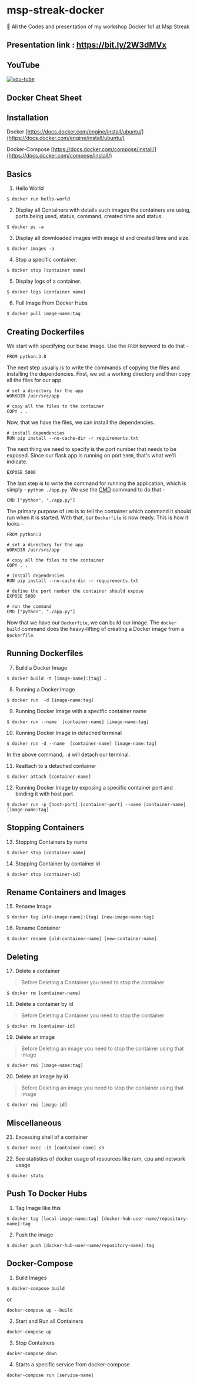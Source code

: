 # msp-streak-docker
🎉 All the Codes and presentation of my workshop Docker 1o1 at Msp Streak

## Presentation link : https://bit.ly/2W3dMVx​

## YouTube

<a  href="https://youtu.be/4Sgz6EECnR8">  <img  alt="you-tube"  src="https://lh3.googleusercontent.com/tLkxs5BPO4FgltlhFZPVXqYChjuE5BQyAdfHLJmhPAkUp2jfhYeV9Jsf7PbA-t-jD0kQg9okycl_iyIjYHHgOqPBlu89uDoydY_FsfsyPpH_omkqB9L6jndDVo7lpnZg3rq3qq5OYJ0=w583-h328-no">  </a>

## Docker Cheat Sheet

## Installation
Docker
[https://docs.docker.com/engine/install/ubuntu/](https://docs.docker.com/engine/install/ubuntu/)

Docker-Compose
[https://docs.docker.com/compose/install/](https://docs.docker.com/compose/install/)
## Basics
1. Hello World
```
$ docker run hello-world
```

2.  Display all Containers with details such images the containers are using, ports being used, status, command, created time and status.
```
$ docker ps -a
```

3.  Display all downloaded images with image id and created time and size.
```
$ docker images -a
```

4.  Stop a specific container.
```
$ docker stop [container name]
```

5. Display logs of a container.
```
$ docker logs [container name]
```

6. Pull Image From Docker Hubs
```
$ docker pull image-name:tag
```

## Creating Dockerfiles
We start with specifying our base image. Use the  `FROM`  keyword to do that -

```
FROM python:3.8
```

The next step usually is to write the commands of copying the files and installing the dependencies. First, we set a working directory and then copy all the files for our app.

```
# set a directory for the app
WORKDIR /usr/src/app

# copy all the files to the container
COPY . .
```

Now, that we have the files, we can install the dependencies.

```
# install dependencies
RUN pip install --no-cache-dir -r requirements.txt
```

The next thing we need to specify is the port number that needs to be exposed. Since our flask app is running on port  `5000`, that's what we'll indicate.

```
EXPOSE 5000
```

The last step is to write the command for running the application, which is simply -  `python ./app.py`. We use the  [CMD](https://docs.docker.com/engine/reference/builder/#cmd)  command to do that -

```
CMD ["python", "./app.py"]
```

The primary purpose of  `CMD`  is to tell the container which command it should run when it is started. With that, our  `Dockerfile`  is now ready. This is how it looks -

```
FROM python:3

# set a directory for the app
WORKDIR /usr/src/app

# copy all the files to the container
COPY . .

# install dependencies
RUN pip install --no-cache-dir -r requirements.txt

# define the port number the container should expose
EXPOSE 5000

# run the command
CMD ["python", "./app.py"]
```

Now that we have our  `Dockerfile`, we can build our image. The  `docker build`  command does the heavy-lifting of creating a Docker image from a  `Dockerfile`.
## Running Dockerfiles
7. Build a Docker Image
```
$ docker build -t [image-name]:[tag] .
```

8. Running a Docker Image
```
$ docker run  -d [image-name:tag]
```

9.  Running Docker Image with a specific container name
```
$ docker run --name  [container-name] [image-name:tag]
```

10. Running Docker Image in detached terminal
```
$ docker run -d --name  [container-name] [image-name:tag] 
```
In the above command, `-d` will detach our terminal.

11. Reattach to a detached container
```
$ docker attach [container-name]
```

12. Running Docker Image by exposing a specific container port and binding it with host port

```
$ docker run -p [host-port]:[container-port] --name [container-name] [image-name:tag] 
```

## Stopping Containers

13. Stopping Containers by name
```
$ docker stop [container-name]
```

14. Stopping Container by container id
```
$ docker stop [container-id]
```

## Rename Containers and Images
15. Rename Image
```
$ docker tag [old-image-name]:[tag] [new-image-name:tag]
```

16. Rename Container
```
$ docker rename [old-container-name] [new-container-name]
```

## Deleting 

17. Delete a container
> Before Deleting a Container you need to stop the container
```
$ docker rm [container-name]
```

18. Delete a container by id
> Before Deleting a Container you need to stop the container
```
$ docker rm [container-id]
```
19. Delete an image
> Before Deleting an image you need to stop the container using that image
```
$ docker rmi [image-name:tag]
```
20. Delete an image by id
> Before Deleting an image you need to stop the container using that image
```
$ docker rmi [image-id]
```
## Miscellaneous

21. Excessing shell of a container
```
$ docker exec -it [container-name] sh
```
22. See statistics of docker usage of resources like ram, cpu and network usage
```
$ docker stats
```
## Push To Docker Hubs
1. Tag Image like this
```
$ docker tag [local-image-name:tag] [docker-hub-user-name/repository-name]:tag
```

2. Push the image
```
$ docker push [docker-hub-user-name/repository-name]:tag
```

## Docker-Compose
1. Build Images
```
$ docker-compose build
```
or 
```
docker-compose up --build
```
2. Start and Run all Containers
```
docker-compose up
```
3. Stop Containers
```
docker-compose down
```
4. Starts a specific service from docker-compose
```
docker-compose run [service-name]
```
